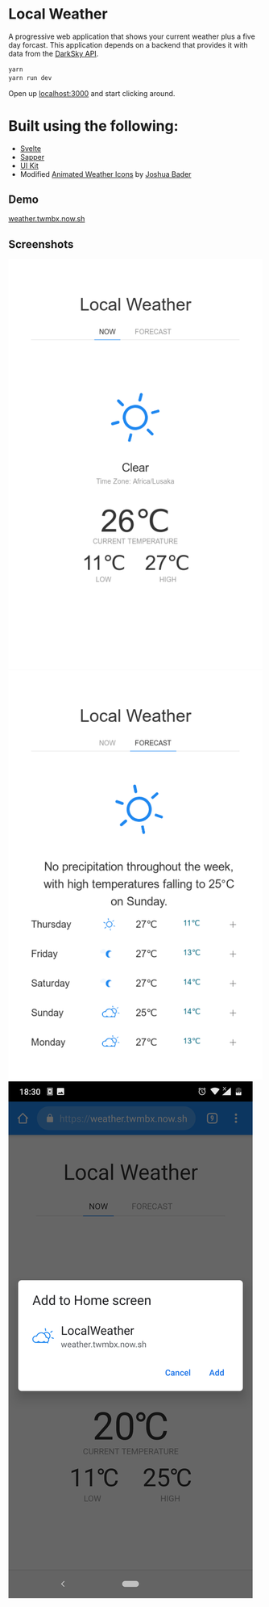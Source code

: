 # Local Weather

A progressive web application that shows your current weather plus a five day forcast. This application depends on a backend that provides it with data from the [DarkSky API](https://darksky.net/dev).

```bash
yarn
yarn run dev
```

Open up [localhost:3000](http://localhost:3000) and start clicking around.

# Built using the following:

- [Svelte](https://svelte.dev) 
- [Sapper](https://sapper.svelte.dev) 
- [UI Kit](https://getuikit.com/docs/card) 
- Modified [Animated Weather Icons](https://codepen.io/joshbader/pen/EjXgqr)  by [Joshua Bader](https://joshuabader.com/)

## Demo

[weather.twmbx.now.sh](https://weather.twmbx.now.sh)

## Screenshots

![Current Weather](Screenshot_1.png)
![Five Day Forecast](Screenshot_2.png)
![PWA Add To Homescreen](Screenshot_3.png)